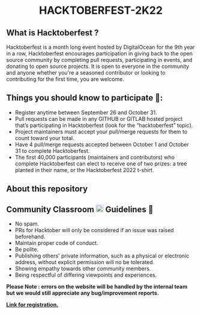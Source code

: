 # <center>**HACKTOBERFEST-2K22**</center>
## **What is Hacktoberfest ?**
Hacktoberfest is a month long event hosted by DigitalOcean for the 9th year in a row, Hacktoberfest encourages participation in giving back to the open source community by completing pull requests, participating in events, and donating to open source projects.
It is open to everyone in the community and anyone whether you're a seasoned contributor or looking to contributing for the first time, you are welcome. 

## **Things you should know to participate 🤔:**
- Register anytime between September 26 and October 31.
- Pull requests can be made in any GITHUB or GITLAB hosted project that’s participating in Hacktoberfest (look for the “hacktoberfest” topic).
- Project maintainers must accept your pull/merge requests for them to count toward your total.
- Have 4 pull/merge requests accepted between October 1 and October 31 to complete Hacktoberfest.
- The first 40,000 participants (maintainers and contributors) who complete Hacktoberfest can elect to receive one of two prizes: a tree planted in their name, or the Hacktoberfest 2022 t-shirt.

## **About this repository**


## **Community Classroom <img width="20px" src="https://yt3.ggpht.com/7xZQZivs7_mQA-uvO64u9vxIqyhrfLNDSPjQEuxehnnq98fe76OHkt0ohTnZVdZwZdckZBam=s900-c-k-c0x00ffffff-no-rj"> Guidelines 🥸**
- No spam.
- PRs for Hacktober will only be considered if an issue was raised beforehand.
- Maintain proper code of conduct.
- Be polite.
- Publishing others' private information, such as a physical or electronic address, without explicit permission will no be tolerated.
- Showing empathy towards other community members.
- Being respectful of differing viewpoints and experiences.

**Please Note : errors on the website will be handled by the internal team but we would still appreciate any bug/improvement reports.**

[**Link for registration.**](https://hacktoberfest.com/)
